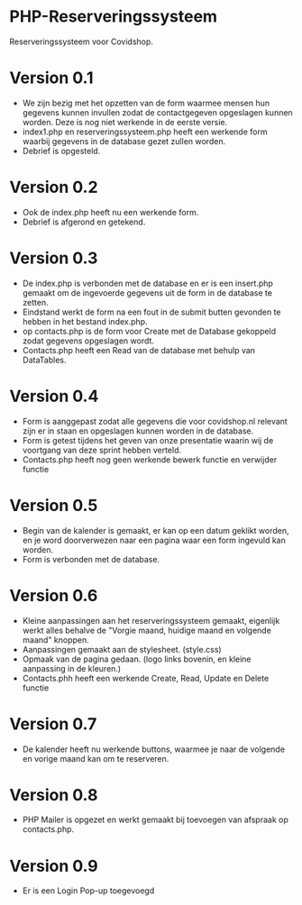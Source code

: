 # PHP-Reserveringssysteem
Reserveringssysteem voor Covidshop.

# Version 0.1
* We zijn bezig met het opzetten van de form waarmee mensen hun gegevens kunnen invullen zodat de contactgegeven opgeslagen kunnen worden. Deze is nog niet werkende in de eerste versie.
* index1.php en reserveringssysteem.php heeft een werkende form waarbij gegevens in de database gezet zullen worden.
* Debrief is opgesteld.

# Version 0.2
* Ook de index.php heeft nu een werkende form.
* Debrief is afgerond en getekend.

# Version 0.3
* De index.php is verbonden met de database en er is een insert.php gemaakt om de ingevoerde gegevens uit de form in de database te zetten.
* Eindstand werkt de form na een fout in de submit butten gevonden te hebben in het bestand index.php.
* op contacts.php is de form voor Create met de Database gekoppeld zodat gegevens opgeslagen wordt.
* Contacts.php heeft een Read van de database met behulp van DataTables.

# Version 0.4
* Form is aanggepast zodat alle gegevens die voor covidshop.nl relevant zijn er in staan en opgeslagen kunnen worden in de database.
* Form is getest tijdens het geven van onze presentatie waarin wij de voortgang van deze sprint hebben verteld.
* Contacts.php heeft nog geen werkende bewerk functie en verwijder functie

# Version 0.5
* Begin van de kalender is gemaakt, er kan op een datum geklikt worden, en je word doorverwezen naar een pagina waar een form ingevuld kan worden.
* Form is verbonden met de database.

# Version 0.6
* Kleine aanpassingen aan het reserveringssysteem gemaakt, eigenlijk werkt alles behalve de "Vorgie maand, huidige maand en volgende maand" knoppen.
* Aanpassingen gemaakt aan de stylesheet. (style.css)
* Opmaak van de pagina gedaan. (logo links bovenin, en kleine aanpassing in de kleuren.)
* Contacts.phh heeft een werkende Create, Read, Update en Delete functie

# Version 0.7
* De kalender heeft nu werkende buttons, waarmee je naar de volgende en vorige maand kan om te reserveren.

# Version 0.8
* PHP Mailer is opgezet en werkt gemaakt bij toevoegen van afspraak op contacts.php.

# Version 0.9
* Er is een Login Pop-up toegevoegd

